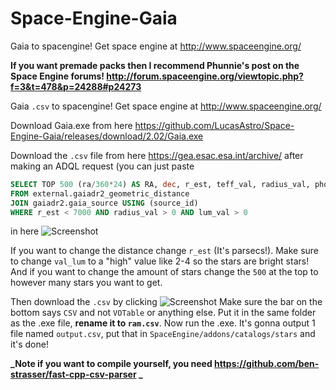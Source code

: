 # Space-Engine-Gaia
Gaia to spacengine! Get space engine at http://www.spaceengine.org/

**If you want premade packs then I recommend Phunnie's post on the Space Engine forums! 
http://forum.spaceengine.org/viewtopic.php?f=3&t=478&p=24288#p24273**

Gaia `.csv` to spacengine! Get space engine at http://www.spaceengine.org/

Download Gaia.exe from here https://github.com/LucasAstro/Space-Engine-Gaia/releases/download/2.02/Gaia.exe

Download the `.csv` file from here https://gea.esac.esa.int/archive/  after making an ADQL request (you can just paste
```SQL
SELECT TOP 500 (ra/360*24) AS RA, dec, r_est, teff_val, radius_val, phot_g_mean_mag, designation, parallax_error, parallax, parallax_over_error
FROM external.gaiadr2_geometric_distance
JOIN gaiadr2.gaia_source USING (source_id)
WHERE r_est < 7000 AND radius_val > 0 AND lum_val > 0
```
 in here 
 ![Screenshot](https://cdn.discordapp.com/attachments/418486708409991178/509644507520958464/unknown.png)
 
 
If you want to change the distance change `r_est` (It's parsecs!). 
Make sure to change `val_lum` to a "high" value like 2-4 so the stars are bright stars!
And if you want to change the amount of stars change the `500` at the top to however many stars you want to get.

Then download the `.csv` by clicking 
![Screenshot](https://cdn.discordapp.com/attachments/418486708409991178/509645250491449354/chrome_2018-11-07_02-27-54.png) 
Make sure the bar on the bottom says `CSV` and not `VOTable` or anything else.
Put it in the same folder as the .exe file, **rename it to `ram.csv`**. Now run the .exe.
It's gonna output 1 file named `output.csv`, put that in `SpaceEngine/addons/catalogs/stars` and it's done!

**_Note if you want to compile yourself, you need 
https://github.com/ben-strasser/fast-cpp-csv-parser
_**
